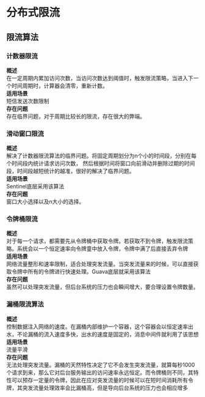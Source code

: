 # 分布式限流

## 限流算法

### 计数器限流
**概述**  
在一定周期内累加访问次数，当访问次数达到阈值时，触发限流策略，当进入下一个时间周期时，计算器会清零，重新计数。  
**适用场景**  
短信发送次数限制  
**存在问题**  
存在临界问题，对于周期比较长的限流，存在很大的弊端。

### 滑动窗口限流
**概述**  
解决了计数器限流算法的临界问题。将固定周期划分为n个小的时间段，分别在每个时间段内统计请求访问次数，
然后根据时间将窗口向前滑动并删除过期的时间段，时间段越短统计的越准，很好的解决了临界问题。  
**适用场景**  
Sentinel底层采用该算法  
**存在问题**  
窗口大小选择以及n大小的选择。

### 令牌桶限流
**概述**  
对于每一个请求，都需要先从令牌桶中获取令牌。若获取不到令牌，触发限流策略。系统会以一个恒定速率向令牌童中放入令牌，令牌中满了后直接丢弃令牌  
**适用场景**  
网络流量整形和速率限制，适合处理突发流量。当突发流量来的时候，可以直接获取令牌中所有的令牌进行快速处理。Guava底层就采用该算法  
**存在问题**  
虽然可以处理突发流量，但后台系统的压力也会瞬间增大，要合理设置令牌数量。

### 漏桶限流算法
**概述**  
控制数据注入网络的速度。在漏桶内部维护一个容器，这个容器会以恒定速率出水，不论漏桶的流入速度多快，出水的速度是固定的，消息中间件就利用了该思想  
**适用场景**  
流量平滑  
**存在问题**  
无法处理突发流量。漏桶的天然特性决定了它不会发生突发流量，就算每秒1000个请求到来，那么它对后台服务输出的访问速率永远恒定。而令牌桶则不同，其特性可以预存一定量的令牌，因此在应对突发流量的时候可以在短时间消耗所有令牌，其突发流量处理效率会比漏桶高，但是导向后台系统的压力也会相应增多

